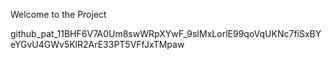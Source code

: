 Welcome to the Project

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
